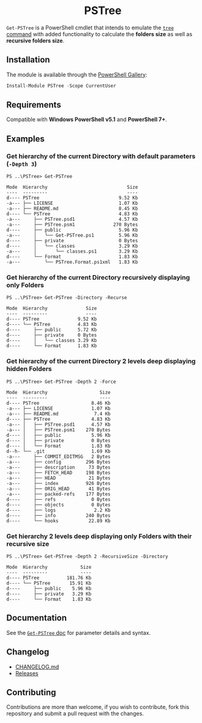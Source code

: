 <h1 align="center">PSTree</h1>

`Get-PSTree` is a PowerShell cmdlet that intends to emulate the [`tree` command](https://docs.microsoft.com/en-us/windows-server/administration/windows-commands/tree) with added functionality to calculate the __folders size__ as well as __recursive folders size__.

## Installation

The module is available through the [PowerShell Gallery](https://www.powershellgallery.com/packages/PSTree):

```powershell
Install-Module PSTree -Scope CurrentUser
```

## Requirements

Compatible with __Windows PowerShell v5.1__ and __PowerShell 7+__.

## Examples

### Get hierarchy of the current Directory with default parameters (`-Depth 3`)

```
PS ..\PSTree> Get-PSTree

Mode  Hierarchy                             Size
----  ---------                             ----
d---- PSTree                             9.52 Kb
-a--- ├── LICENSE                        1.07 Kb
-a--- ├── README.md                      8.45 Kb
d---- └── PSTree                         4.83 Kb
-a---     ├── PSTree.psd1                4.57 Kb
-a---     ├── PSTree.psm1              270 Bytes
d----     ├── public                     5.96 Kb
-a---     │   └── Get-PSTree.ps1         5.96 Kb
d----     ├── private                    0 Bytes
d----     │   └── classes                3.29 Kb
-a---     │       └── classes.ps1        3.29 Kb
d----     └── Format                     1.83 Kb
-a---         └── PSTree.Format.ps1xml   1.83 Kb
```

### Get hierarchy of the current Directory recursively displaying only Folders

```
PS ..\PSTree> Get-PSTree -Directory -Recurse

Mode  Hierarchy              Size
----  ---------              ----
d---- PSTree              9.52 Kb
d---- └── PSTree          4.83 Kb
d----     ├── public      5.72 Kb
d----     ├── private     0 Bytes
d----     │   └── classes 3.29 Kb
d----     └── Format      1.83 Kb
```

### Get hierarchy of the current Directory 2 levels deep displaying hidden Folders

```
PS ..\PSTree> Get-PSTree -Depth 2 -Force

Mode  Hierarchy                   Size
----  ---------                   ----
d---- PSTree                   8.46 Kb
-a--- ├── LICENSE              1.07 Kb
-a--- ├── README.md             7.4 Kb
d---- ├── PSTree               4.83 Kb
-a--- │   ├── PSTree.psd1      4.57 Kb
-a--- │   ├── PSTree.psm1    270 Bytes
d---- │   ├── public           5.96 Kb
d---- │   ├── private          0 Bytes
d---- │   └── Format           1.83 Kb
d--h- └── .git                 1.69 Kb
-a---     ├── COMMIT_EDITMSG   2 Bytes
-a---     ├── config         296 Bytes
-a---     ├── description     73 Bytes
-a---     ├── FETCH_HEAD     198 Bytes
-a---     ├── HEAD            21 Bytes
-a---     ├── index          926 Bytes
-a---     ├── ORIG_HEAD       41 Bytes
-a---     ├── packed-refs    177 Bytes
d----     ├── refs             0 Bytes
d----     ├── objects          0 Bytes
d----     ├── logs              2.2 Kb
d----     ├── info           240 Bytes
d----     └── hooks           22.89 Kb
```

### Get hierarchy 2 levels deep displaying only Folders with their recursive size

```
PS ..\PSTree> Get-PSTree -Depth 2 -RecursiveSize -Directory

Mode  Hierarchy            Size
----  ---------            ----
d---- PSTree          181.76 Kb
d---- └── PSTree       15.91 Kb
d----     ├── public    5.96 Kb
d----     ├── private   3.29 Kb
d----     └── Format    1.83 Kb
```

## Documentation

See the [`Get-PSTree` doc](/docs/Get-PSTree.md) for parameter details and syntax.

## Changelog

- [CHANGELOG.md](CHANGELOG.md)
- [Releases](https://github.com/santisq/PSTree/releases)

## Contributing

Contributions are more than welcome, if you wish to contribute, fork this repository and submit a pull request with the changes.

